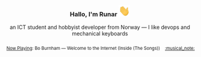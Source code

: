 <h3 align="center">Hallo, I'm Runar <img src="./assets/wave.gif" width="30px" height="30px"></h3>

<div align="center">an ICT student and hobbyist developer from Norway — I like devops and mechanical keyboards</div>

<br/>
<div align="right"><sub>
  <a href="https://www.last.fm/user/runarsf">Now Playing</a>: Bo Burnham &mdash; Welcome to the Internet (Inside (The Songs)) &nbsp;&nbsp; <a href="https:&#x2F;&#x2F;www.last.fm&#x2F;music&#x2F;Bo+Burnham&#x2F;_&#x2F;Welcome+to+the+Internet">:musical_note:</a>
</sub></div>

